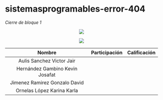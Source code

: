 # sistemasprogramables-error-404

_Cierre de bloque 1_
<p align="center">
  <img src="https://external-content.duckduckgo.com/iu/?u=https%3A%2F%2Fthumbs.dreamstime.com%2Ft%2Ferror-isolated-icon-simple-element-illustration-programming-concept-icons-editable-logo-sign-symbol-design-white-142291263.jpg&f=1&nofb=1">
</p>

<p align="center">
  <img src="https://www.google.com.mx/url?sa=i&url=https%3A%2F%2Fes.123rf.com%2Fphoto_79069305_perro-pug-con-amarillo-casco-y-cono-de-seguridad-constructor-y-error-404-y-callej%25C3%25B3n-sin-salida-en-poste.html&psig=AOvVaw0uY6BO1o4q9wpalzlpFlys&ust=1583390142608000&source=images&cd=vfe&ved=0CAIQjRxqFwoTCMiC3o-agOgCFQAAAAAdAAAAABAa">
</p>

| Nombre                          | Participación | Calificación |
|:---------------------------------:|:---------------:|:--------------:|
| Aulis Sanchez Victor Jair       |               |              |
| Hernández Gambino Kevin Josafat |               |              |
| Jimenez Ramirez Gonzalo David   |               |              |
| Ornelas López Karina Karla      |               |              |

